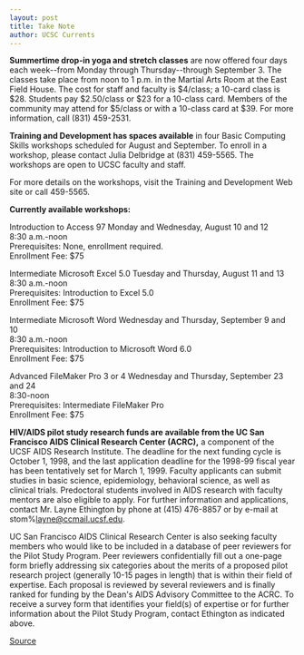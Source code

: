 ```yaml
---
layout: post
title: Take Note
author: UCSC Currents
---
```


**Summertime drop-in yoga and stretch classes** are now offered four days each week--from Monday through Thursday--through September 3. The classes take place from noon to 1 p.m. in the Martial Arts Room at the East Field House. The cost for staff and faculty is $4/class; a 10-card class is $28. Students pay $2.50/class or $23 for a 10-class card. Members of the community may attend for $5/class or with a 10-class card at $39. For more information, call (831) 459-2531.

**Training and Development has spaces available** in four Basic Computing Skills workshops scheduled for August and September. To enroll in a workshop, please contact Julia Delbridge at (831) 459-5565. The workshops are open to UCSC faculty and staff.

For more details on the workshops, visit the Training and Development Web site or call 459-5565.

**Currently available workshops:**

Introduction to Access 97
Monday and Wednesday, August 10 and 12  
8:30 a.m.-noon   
Prerequisites: None, enrollment required.  
Enrollment Fee: $75  

Intermediate Microsoft Excel 5.0
Tuesday and Thursday, August 11 and 13  
8:30 a.m.-noon   
Prerequisites: Introduction to Excel 5.0   
Enrollment Fee: $75   

Intermediate Microsoft Word
Wednesday and Thursday, September 9 and 10  
8:30 a.m.-noon   
Prerequisites: Introduction to Microsoft Word 6.0   
Enrollment Fee: $75   

Advanced FileMaker Pro 3 or 4
Wednesday and Thursday, September 23 and 24   
8:30-noon   
Prerequisites: Intermediate FileMaker Pro   
Enrollment Fee: $75   

**HIV/AIDS pilot study research funds are available from the UC San Francisco AIDS Clinical Research Center (ACRC),** a component of the UCSF AIDS Research Institute. The deadline for the next funding cycle is October 1, 1998, and the last application deadline for the 1998-99 fiscal year has been tentatively set for March 1, 1999. Faculty applicants can submit studies in basic science, epidemiology, behavioral science, as well as clinical trials. Predoctoral students involved in AIDS research with faculty mentors are also eligible to apply. For further information and applications, contact Mr. Layne Ethington by phone at (415) 476-8857 or by e-mail at stom%layne@ccmail.ucsf.edu.

UC San Francisco AIDS Clinical Research Center is also seeking faculty members who would like to be included in a database of peer reviewers for the Pilot Study Program. Peer reviewers confidentially fill out a one-page form briefly addressing six categories about the merits of a proposed pilot research project (generally 10-15 pages in length) that is within their field of expertise. Each proposal is reviewed by several reviewers and is finally ranked for funding by the Dean's AIDS Advisory Committee to the ACRC. To receive a survey form that identifies your field(s) of expertise or for further information about the Pilot Study Program, contact Ethington as indicated above.

[Source](http://www1.ucsc.edu/oncampus/currents/98-99/08-10/takenote.htm "Permalink to Take Note: 08-10-98")
